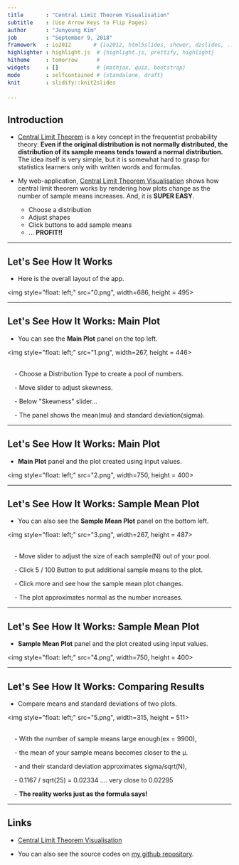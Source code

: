 ```yaml
---
title       : "Central Limit Theorem Visualisation"
subtitle    : (Use Arrow Keys to Flip Pages)
author      : "Junyoung Kim"
job         : "September 9, 2018"
framework   : io2012       # {io2012, html5slides, shower, dzslides, ...}
highlighter : highlight.js  # {highlight.js, prettify, highlight}
hitheme     : tomorrow      # 
widgets     : []            # {mathjax, quiz, bootstrap}
mode        : selfcontained # {standalone, draft}
knit        : slidify::knit2slides

---
```



## Introduction

- [Central Limit Theorem](https://en.wikipedia.org/wiki/Central_limit_theorem) is a key concept in the frequentist probability theory: **Even if the original distribution is not normally distributed, the distribution of its sample means tends toward a normal distribution.** The idea itself is very simple, but it is somewhat hard to grasp for statistics learners only with written words and formulas. 

- My web-application, [Central Limit Theorem Visualisation](https://ethanjyk.shinyapps.io/cltvis/) shows how central limit theorem works by rendering how plots change as the number of sample means increases. And, it is **SUPER EASY**. 

  - Choose a distribution
  - Adjust shapes
  - Click buttons to add sample means
  - ... **PROFIT!!**

--- 

## Let's See How It Works

- Here is the overall layout of the app.

<img style="float: left;" src="0.png", width=686, height = 495> 

---

## Let's See How It Works: Main Plot

- You can see the **Main Plot** panel on the top left.

<img style="float: left;" src="1.png", width=267, height = 446> <br></br>

&nbsp;&nbsp;&nbsp;&nbsp;- Choose a Distribution Type to create a pool of numbers.

&nbsp;&nbsp;&nbsp;&nbsp;- Move slider to adjust skewness.

&nbsp;&nbsp;&nbsp;&nbsp;- Below "Skewness" slider... 

&nbsp;&nbsp;&nbsp;&nbsp;- The panel shows the mean(mu) and standard deviation(sigma).


---

## Let's See How It Works: Main Plot

- **Main Plot** panel and the plot created using input values.

<img style="float: left;" src="2.png", width=750, height = 400>


---

## Let's See How It Works: Sample Mean Plot

- You can also see the **Sample Mean Plot** panel on the bottom left.

<img style="float: left;" src="3.png", width=267, height = 487> <br></br>

&nbsp;&nbsp;&nbsp;&nbsp;- Move slider to adjust the size of each sample(N) out of your pool.

&nbsp;&nbsp;&nbsp;&nbsp;- Click 5 / 100 Button to put additional sample means to the plot.

&nbsp;&nbsp;&nbsp;&nbsp;- Click more and see how the sample mean plot changes. 

&nbsp;&nbsp;&nbsp;&nbsp;- The plot approximates normal as the number increases.


---

## Let's See How It Works: Sample Mean Plot

- **Sample Mean Plot** panel and the plot created using input values.

<img style="float: left;" src="4.png", width=750, height = 400>


---

## Let's See How It Works: Comparing Results

- Compare means and standard deviations of two plots.

<img style="float: left;" src="5.png", width=315, height = 511> <br></br>

&nbsp;&nbsp;&nbsp;&nbsp;- With the number of sample means large enough(ex = 9900),

&nbsp;&nbsp;&nbsp;&nbsp;- the mean of your sample means becomes closer to the μ.

&nbsp;&nbsp;&nbsp;&nbsp;- and their standard deviation approximates sigma/sqrt(N), 

&nbsp;&nbsp;&nbsp;&nbsp;- 0.1167 / sqrt(25) = 0.02334 .... very close to 0.02295

&nbsp;&nbsp;&nbsp;&nbsp;- **The reality works just as the formula says!**

---

## Links

- [Central Limit Theorem Visualisation](https://ethanjyk.shinyapps.io/cltvis/)

- You can also see the source codes on [my github repository](https://github.com/EthanJYK/datasciencecoursera/tree/master/9.%20Developing%20Data%20Products/CLTvis). 

